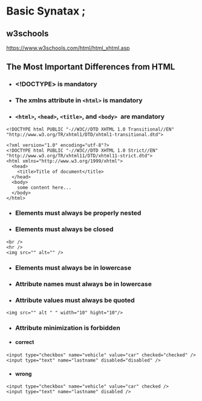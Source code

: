 # Basic Synatax ;

## w3schools

https://www.w3schools.com/html/html_xhtml.asp

## The Most Important Differences from HTML

- ### <!DOCTYPE> is mandatory
- ### The xmlns attribute in `<html>` is mandatory
- ### `<html>`, `<head>`, `<title>`, and `<body> `are mandatory
```xhtml
<!DOCTYPE html PUBLIC "-//W3C//DTD XHTML 1.0 Transitional//EN" "http://www.w3.org/TR/xhtml1/DTD/xhtml1-transitional.dtd">
```
```xhtml
<?xml version="1.0" encoding="utf-8"?>
<!DOCTYPE html PUBLIC "-//W3C//DTD XHTML 1.0 Strict//EN" 
"http://www.w3.org/TR/xhtml11/DTD/xhtml11-strict.dtd">
<html xmlns="http://www.w3.org/1999/xhtml">
  <head>
    <title>Title of document</title>
  </head>
  <body>
    some content here...
  </body>
</html>
```

- ### Elements must always be properly nested

- ### Elements must always be closed

```xhtml
<br />
<hr />
<img src="" alt="" />
```

- ### Elements must always be in lowercase
- ### Attribute names must always be in lowercase

- ### Attribute values must always be quoted

```xhtml
<img src="" alt " " width="10" hight="10"/>
```

- ### Attribute minimization is forbidden

* #### correct

```xhtml
<input type="checkbox" name="vehicle" value="car" checked="checked" />
<input type="text" name="lastname" disabled="disabled" />
```

- #### wrong

```xhtml
<input type="checkbox" name="vehicle" value="car" checked />
<input type="text" name="lastname" disabled />
```

